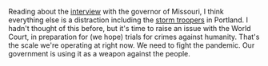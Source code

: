 Reading about the <a href="https://www.stltoday.com/lifestyles/health-med-fit/coronavirus/missouri-governor-s-comments-on-coronavirus-mccloskeys-raise-eyebrows/article_aeac1f42-9460-5605-9fe5-73ca3ca72b2f.html">interview</a> with the governor of Missouri, I think everything else is a distraction including the <a href="https://www.haaretz.com/us-news/pelosi-blasts-trump-and-his-stormtroopers-as-portland-s-mayor-tells-troops-to-get-1.9004427">storm troopers</a> in Portland. I hadn't thought of this before, but it's time to raise an issue with the World Court, in preparation for (we hope) trials for crimes against humanity. That's the scale we're operating at right now. We need to fight the pandemic. Our government is using it as a weapon against the people. 

